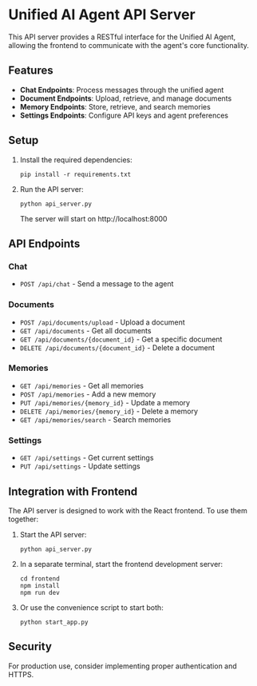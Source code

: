 # Unified AI Agent API Server

This API server provides a RESTful interface for the Unified AI Agent, allowing the frontend to communicate with the agent's core functionality.

## Features

- **Chat Endpoints**: Process messages through the unified agent
- **Document Endpoints**: Upload, retrieve, and manage documents
- **Memory Endpoints**: Store, retrieve, and search memories
- **Settings Endpoints**: Configure API keys and agent preferences

## Setup

1. Install the required dependencies:
   ```
   pip install -r requirements.txt
   ```

2. Run the API server:
   ```
   python api_server.py
   ```

   The server will start on http://localhost:8000

## API Endpoints

### Chat

- `POST /api/chat` - Send a message to the agent

### Documents

- `POST /api/documents/upload` - Upload a document
- `GET /api/documents` - Get all documents
- `GET /api/documents/{document_id}` - Get a specific document
- `DELETE /api/documents/{document_id}` - Delete a document

### Memories

- `GET /api/memories` - Get all memories
- `POST /api/memories` - Add a new memory
- `PUT /api/memories/{memory_id}` - Update a memory
- `DELETE /api/memories/{memory_id}` - Delete a memory
- `GET /api/memories/search` - Search memories

### Settings

- `GET /api/settings` - Get current settings
- `PUT /api/settings` - Update settings

## Integration with Frontend

The API server is designed to work with the React frontend. To use them together:

1. Start the API server:
   ```
   python api_server.py
   ```

2. In a separate terminal, start the frontend development server:
   ```
   cd frontend
   npm install
   npm run dev
   ```

3. Or use the convenience script to start both:
   ```
   python start_app.py
   ```

## Security

For production use, consider implementing proper authentication and HTTPS.
